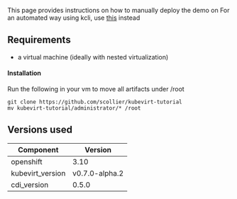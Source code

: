 This page provides instructions on how to manually deploy the demo on 
For an automated way using kcli, use [this](kcli) instead

## Requirements

- a virtual machine (ideally with nested virtualization)

#### Installation 

Run the following in your vm to move all artifacts under /root

```
git clone https://github.com/scollier/kubevirt-tutorial
mv kubevirt-tutorial/administrator/* /root
```

## Versions used

| Component        | Version                  |
|------------------|--------------------------|
|openshift         | 3.10                     |
|kubevirt_version  | v0.7.0-alpha.2           |
|cdi_version       | 0.5.0                    |
